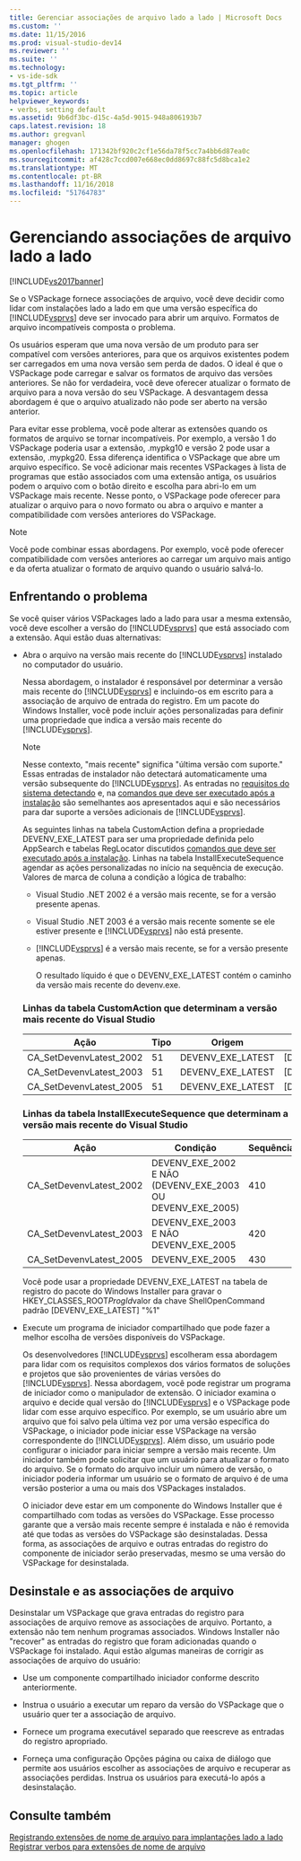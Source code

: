 ```yaml
---
title: Gerenciar associações de arquivo lado a lado | Microsoft Docs
ms.custom: ''
ms.date: 11/15/2016
ms.prod: visual-studio-dev14
ms.reviewer: ''
ms.suite: ''
ms.technology:
- vs-ide-sdk
ms.tgt_pltfrm: ''
ms.topic: article
helpviewer_keywords:
- verbs, setting default
ms.assetid: 9b6df3bc-d15c-4a5d-9015-948a806193b7
caps.latest.revision: 18
ms.author: gregvanl
manager: ghogen
ms.openlocfilehash: 171342bf920c2cf1e56da78f5cc7a4bb6d87ea0c
ms.sourcegitcommit: af428c7ccd007e668ec0dd8697c88fc5d8bca1e2
ms.translationtype: MT
ms.contentlocale: pt-BR
ms.lasthandoff: 11/16/2018
ms.locfileid: "51764783"
---
```

# <a name="managing-side-by-side-file-associations"></a>Gerenciando associações de arquivo lado a lado
[!INCLUDE[vs2017banner](../includes/vs2017banner.md)]

Se o VSPackage fornece associações de arquivo, você deve decidir como lidar com instalações lado a lado em que uma versão específica do [!INCLUDE[vsprvs](../includes/vsprvs-md.md)] deve ser invocado para abrir um arquivo. Formatos de arquivo incompatíveis composta o problema.  
  
 Os usuários esperam que uma nova versão de um produto para ser compatível com versões anteriores, para que os arquivos existentes podem ser carregados em uma nova versão sem perda de dados. O ideal é que o VSPackage pode carregar e salvar os formatos de arquivo das versões anteriores. Se não for verdadeira, você deve oferecer atualizar o formato de arquivo para a nova versão do seu VSPackage. A desvantagem dessa abordagem é que o arquivo atualizado não pode ser aberto na versão anterior.  
  
 Para evitar esse problema, você pode alterar as extensões quando os formatos de arquivo se tornar incompatíveis. Por exemplo, a versão 1 do VSPackage poderia usar a extensão, .mypkg10 e versão 2 pode usar a extensão, .mypkg20. Essa diferença identifica o VSPackage que abre um arquivo específico. Se você adicionar mais recentes VSPackages à lista de programas que estão associados com uma extensão antiga, os usuários podem o arquivo com o botão direito e escolha para abri-lo em um VSPackage mais recente. Nesse ponto, o VSPackage pode oferecer para atualizar o arquivo para o novo formato ou abra o arquivo e manter a compatibilidade com versões anteriores do VSPackage.  
  
> [!NOTE]
>  Você pode combinar essas abordagens. Por exemplo, você pode oferecer compatibilidade com versões anteriores ao carregar um arquivo mais antigo e da oferta atualizar o formato de arquivo quando o usuário salvá-lo.  
  
## <a name="facing-the-problem"></a>Enfrentando o problema  
 Se você quiser vários VSPackages lado a lado para usar a mesma extensão, você deve escolher a versão do [!INCLUDE[vsprvs](../includes/vsprvs-md.md)] que está associado com a extensão. Aqui estão duas alternativas:  
  
- Abra o arquivo na versão mais recente do [!INCLUDE[vsprvs](../includes/vsprvs-md.md)] instalado no computador do usuário.  
  
   Nessa abordagem, o instalador é responsável por determinar a versão mais recente do [!INCLUDE[vsprvs](../includes/vsprvs-md.md)] e incluindo-os em escrito para a associação de arquivo de entrada do registro. Em um pacote do Windows Installer, você pode incluir ações personalizadas para definir uma propriedade que indica a versão mais recente do [!INCLUDE[vsprvs](../includes/vsprvs-md.md)].  
  
  > [!NOTE]
  >  Nesse contexto, "mais recente" significa "última versão com suporte." Essas entradas de instalador não detectará automaticamente uma versão subsequente do [!INCLUDE[vsprvs](../includes/vsprvs-md.md)]. As entradas no [requisitos do sistema detectando](../extensibility/internals/detecting-system-requirements.md) e, na [comandos que deve ser executado após a instalação](../extensibility/internals/commands-that-must-be-run-after-installation.md) são semelhantes aos apresentados aqui e são necessários para dar suporte a versões adicionais de [!INCLUDE[vsprvs](../includes/vsprvs-md.md)].  
  
   As seguintes linhas na tabela CustomAction defina a propriedade DEVENV_EXE_LATEST para ser uma propriedade definida pelo AppSearch e tabelas RegLocator discutidos [comandos que deve ser executado após a instalação](../extensibility/internals/commands-that-must-be-run-after-installation.md). Linhas na tabela InstallExecuteSequence agendar as ações personalizadas no início na sequência de execução. Valores de marca de coluna a condição a lógica de trabalho:  
  
  - Visual Studio .NET 2002 é a versão mais recente, se for a versão presente apenas.  
  
  - Visual Studio .NET 2003 é a versão mais recente somente se ele estiver presente e [!INCLUDE[vsprvs](../includes/vsprvs-md.md)] não está presente.  
  
  - [!INCLUDE[vsprvs](../includes/vsprvs-md.md)] é a versão mais recente, se for a versão presente apenas.  
  
    O resultado líquido é que o DEVENV_EXE_LATEST contém o caminho da versão mais recente do devenv.exe.  
  
  ### <a name="customaction-table-rows-that-determine-the-latest-version-of-visual-studio"></a>Linhas da tabela CustomAction que determinam a versão mais recente do Visual Studio  
  
  |Ação|Tipo|Origem|Destino|  
  |------------|----------|------------|------------|  
  |CA_SetDevenvLatest_2002|51|DEVENV_EXE_LATEST|[DEVENV_EXE_2002]|  
  |CA_SetDevenvLatest_2003|51|DEVENV_EXE_LATEST|[DEVENV_EXE_2003]|  
  |CA_SetDevenvLatest_2005|51|DEVENV_EXE_LATEST|[DEVENV_EXE_2005]|  
  
  ### <a name="installexecutesequence-table-rows-that-determine-the-latest-version-of-visual-studio"></a>Linhas da tabela InstallExecuteSequence que determinam a versão mais recente do Visual Studio  
  
  |Ação|Condição|Sequência|  
  |------------|---------------|--------------|  
  |CA_SetDevenvLatest_2002|DEVENV_EXE_2002 E NÃO (DEVENV_EXE_2003 OU DEVENV_EXE_2005)|410|  
  |CA_SetDevenvLatest_2003|DEVENV_EXE_2003 E NÃO DEVENV_EXE_2005|420|  
  |CA_SetDevenvLatest_2005|DEVENV_EXE_2005|430|  
  
   Você pode usar a propriedade DEVENV_EXE_LATEST na tabela de registro do pacote do Windows Installer para gravar o HKEY_CLASSES_ROOT*ProgId*valor da chave ShellOpenCommand padrão [DEVENV_EXE_LATEST] "%1"  
  
- Execute um programa de iniciador compartilhado que pode fazer a melhor escolha de versões disponíveis do VSPackage.  
  
   Os desenvolvedores [!INCLUDE[vsprvs](../includes/vsprvs-md.md)] escolheram essa abordagem para lidar com os requisitos complexos dos vários formatos de soluções e projetos que são provenientes de várias versões do [!INCLUDE[vsprvs](../includes/vsprvs-md.md)]. Nessa abordagem, você pode registrar um programa de iniciador como o manipulador de extensão. O iniciador examina o arquivo e decide qual versão do [!INCLUDE[vsprvs](../includes/vsprvs-md.md)] e o VSPackage pode lidar com esse arquivo específico. Por exemplo, se um usuário abre um arquivo que foi salvo pela última vez por uma versão específica do VSPackage, o iniciador pode iniciar esse VSPackage na versão correspondente do [!INCLUDE[vsprvs](../includes/vsprvs-md.md)]. Além disso, um usuário pode configurar o iniciador para iniciar sempre a versão mais recente. Um iniciador também pode solicitar que um usuário para atualizar o formato do arquivo. Se o formato do arquivo incluir um número de versão, o iniciador poderia informar um usuário se o formato de arquivo é de uma versão posterior a uma ou mais dos VSPackages instalados.  
  
   O iniciador deve estar em um componente do Windows Installer que é compartilhado com todas as versões do VSPackage. Esse processo garante que a versão mais recente sempre é instalada e não é removida até que todas as versões do VSPackage são desinstaladas. Dessa forma, as associações de arquivo e outras entradas do registro do componente de iniciador serão preservadas, mesmo se uma versão do VSPackage for desinstalada.  
  
## <a name="uninstall-and-file-associations"></a>Desinstale e as associações de arquivo  
 Desinstalar um VSPackage que grava entradas do registro para associações de arquivo remove as associações de arquivo. Portanto, a extensão não tem nenhum programas associados. Windows Installer não "recover" as entradas do registro que foram adicionadas quando o VSPackage foi instalado. Aqui estão algumas maneiras de corrigir as associações de arquivo do usuário:  
  
-   Use um componente compartilhado iniciador conforme descrito anteriormente.  
  
-   Instrua o usuário a executar um reparo da versão do VSPackage que o usuário quer ter a associação de arquivo.  
  
-   Fornece um programa executável separado que reescreve as entradas do registro apropriado.  
  
-   Forneça uma configuração Opções página ou caixa de diálogo que permite aos usuários escolher as associações de arquivo e recuperar as associações perdidas. Instrua os usuários para executá-lo após a desinstalação.  
  
## <a name="see-also"></a>Consulte também  
 [Registrando extensões de nome de arquivo para implantações lado a lado](../extensibility/registering-file-name-extensions-for-side-by-side-deployments.md)   
 [Registrar verbos para extensões de nome de arquivo](../extensibility/registering-verbs-for-file-name-extensions.md)

